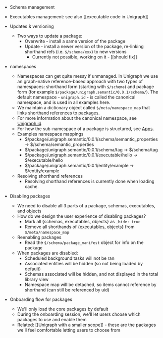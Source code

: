 
  - Schema management
  - Executables management: see also [[executable code in Unigraph]]
  - Updates & versioning
    - Two ways to update a package:
      - Overwrite - install a same version of the package
      - Update - install a newer version of the package, re-linking shorthand refs (i.e. `$/schema/xxx`) to new versions
        - Currently not possible, working on it - [[should fix]]
  - namespaces
    - Namespaces can get quite messy if unmanaged. In Unigraph we use an graph-native reference-based approach with two types of namespaces: shorthand form (starting with `$/schema`) and package form (for example `$/package/unigraph.semantic/0.0.1/schema/`). The default namespace - `unigraph.id` - is called the canonical namespace, and is used in all examples here.
    - We maintain a dictionary object called `$/meta/namespace_map` that links shorthand references to packages.
    - For more information about the canonical namespace, see [Unigraph.id](./unigraph_id.md).
    - For how the sub-namespace of a package is structured, see [Apps](./apps.md).
    - Examples namespace mappings
      - \$/package/unigraph.semantic/0.0.1/schema/semantic_properties -> \$/schema/semantic_properties
      - \$/package/unigraph.semantic/0.0.1/schema/tag -> \$/schema/tag
      - \$/package/unigraph.semantic/0.0.1/executable/hello -> \$/executable/hello
      - \$/package/unigraph.semantic/0.0.1/entity/example -> \$/entity/example
    - Resolving shorthand references
      - Resolving shorthand references is currently done when loading cache. 
      
  - Disabling packages
    - We need to disable all 3 parts of a package, schemas, executables, and objects
    - How do we design the user experience of disabling packages?
      - Mark all {schemas, executables, objects} as `_hide: true`
      - Remove all shorthands of {executables, objects} from `$/meta/namespace_map`
    - Reenabling packages
      - Read the `$/schema/package_manifest` object for info on the package
    - When packages are disabled:
      - Scheduled background tasks will not be ran
      - Associated entities will be hidden (so not being loaded by default)
      - Schemas associated will be hidden, and not displayed in the total library view
      - Namespace map will be detached, so items cannot reference by shorthand (can still be referenced by uid)
  - Onboarding flow for packages
    - We'll only load the core packages by default
    - During the onboarding session, we'll let users choose which packages to use and enable them
    - Related: [[Unigraph with a smaller scope]] - these are the packages we'll feel comfortable letting users to choose from